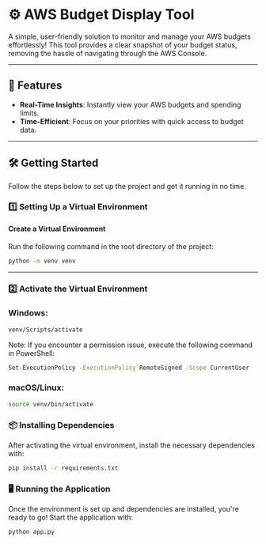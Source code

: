 # ⚙️ AWS Budget Display Tool  

A simple, user-friendly solution to monitor and manage your AWS budgets effortlessly! This tool provides a clear snapshot of your budget status, removing the hassle of navigating through the AWS Console.  

---

## 🚀 Features  
- **Real-Time Insights**: Instantly view your AWS budgets and spending limits.  
- **Time-Efficient**: Focus on your priorities with quick access to budget data.  

---

## 🛠️ Getting Started  

Follow the steps below to set up the project and get it running in no time.  

### 1️⃣ Setting Up a Virtual Environment  

#### Create a Virtual Environment  

Run the following command in the root directory of the project:  
```bash
python -m venv venv
```
----

### 2️⃣ Activate the Virtual Environment

### Windows:

  ```bash
  venv/Scripts/activate
 ```

Note: If you encounter a permission issue, execute the following command in PowerShell:


  ```bash
 Set-ExecutionPolicy -ExecutionPolicy RemoteSigned -Scope CurrentUser 
 ```

### macOS/Linux:
  ```bash
source venv/bin/activate
 ```

 ### 📦 Installing Dependencies
 After activating the virtual environment, install the necessary dependencies with:

  ```bash
pip install -r requirements.txt
 ```

 ### 🖥️ Running the Application
 Once the environment is set up and dependencies are installed, you're ready to go! Start the application with:

   ```bash
python app.py
 ```